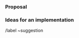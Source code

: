 <!-- Use this template if you have a feature or enhancement to suggest -->

<!-- One-sentence summary of your suggestion -->

### Proposal
<!-- Provide a more detailed description of your suggestion -->


### Ideas for an implementation
<!-- If you want, write about implementation ideas or considerations here. -->


/label ~suggestion
<!-- Add other suitable labels above. -->
<!-- Examples:  enhancement, feature, plotting, data I/O, documentation ... -->
